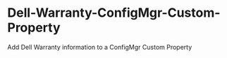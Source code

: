# Dell-Warranty-ConfigMgr-Custom-Property
Add Dell Warranty information to a ConfigMgr Custom Property
